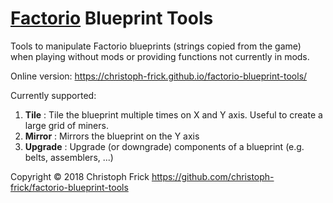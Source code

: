 # [Factorio](https://factorio.com/) Blueprint Tools

Tools to manipulate Factorio blueprints (strings copied from the game) when
playing without mods or providing functions not currently in mods.

Online version: https://christoph-frick.github.io/factorio-blueprint-tools/

Currently supported:

1. **Tile** : Tile the blueprint multiple times on X and Y axis.  Useful to create a large grid of miners.
1. **Mirror** : Mirrors the blueprint on the Y axis
2. **Upgrade** : Upgrade (or downgrade) components of a blueprint (e.g. belts, assemblers, ...)

Copyright © 2018 Christoph Frick <https://github.com/christoph-frick/factorio-blueprint-tools>
